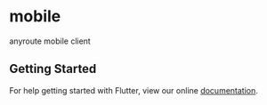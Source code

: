 # mobile

anyroute mobile client

## Getting Started

For help getting started with Flutter, view our online
[documentation](https://flutter.io/).
